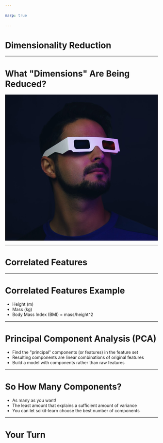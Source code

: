 ```yaml
---

marp: true

---
```


<style>
img[alt~="center"] {
  display: block;
  margin: 0 auto;
}
</style>

# Dimensionality Reduction

<!--
This lesson is about dimensionality reduction.

This class is largely focused on prediction models and algorithms. Dimensionality reduction is not a prediction algorithm, but it is a very important preprocessing algorithm. Dimensionality reduction is often performed on a dataset before building a prediction model, such as logistic regression.

-->

---

# What "Dimensions" Are Being Reduced?

![center](res/3d_glasses.png)

<!--
In this context "dimension" refers to the number of input features. So the dimensionality being reduced is the number of input features. Say we have a dataset with 100 features. This means we initially have 100 dimensions in our model. This can be unwieldy and lead to overfitting, in the same way that training on too much data and leaving none for testing can lead to overfitting.

The aim of dimensionality reduction is to reduce the number of features to just those that are most important.

Image Details:
* [3d_glasses.png](https://unsplash.com/photos/GsGs_FvQyac): Unsplash License

-->

---

# Correlated Features

<!--
Dimensionality reduction is most important when some features may be correlated. Many prediction models actually assume that features are independent or at least have low collinearity or correlation. But this is not always true! Having correlated features can lead to violations of model assumptions, which brings the validity of the entire model into question.

-->

---

# Correlated Features Example

- Height (m)
- Mass (kg)
- Body Mass Index (BMI) = mass/height^2

<!--
Let's consider this extreme example. 

Say we have a model that uses height, mass, and BMI as features. Now, BMI is entirely a derived feature from height and mass.
Having all 3 of these features means we *definitely* have correlated features. Even alone, height and mass are extremely
correlated and may lead to issues. Having all three is certainly an example of too many dimensions.

Before running the feature set through any models, we would run dimensionality reduction on these data to find just the dimensions that matter most.

-->

---

# Principal Component Analysis (PCA)

- Find the "principal" components (or features) in the feature set
- Resulting components are linear combinations of original features
- Build a model with components rather than raw features

<!--
PCA is by far the most widely used algorithm for dimensionality reduction. The goal of PCA is to identify vectors that explain the most variance in the data. These are the most important components. 

PCA works by taking the feature matrix and finding
the eigenvalues and eigenvectors of this matrix.

*(NOTE: Mentioning this will be useful to those with a linear algebra background, but it may intimidate those who haven't heard of eigenvectors. Make sure to stress that the implementation isn't that important because scikit-learn does it for you under the hood. There's no need to explain what eigenvectors do; it's sufficient to say that the eigenvalues tell you how important an "eigenvector" of features is.)

Note that the final components are not a subset of the original features, but a linear combination of features. That is how we
distinguish between a "feature" (an input feature) and a "component" (result of PCA, which is a linear combination of input
features). The results of PCA are no longer going to be physical features that were measured. This is okay, but it does make interpreting the results of a model slightly more subtle. 



-->

---

# So How Many Components?

- As many as you want!
- The least amount that explains a sufficient amount of variance
- You can let scikit-learn choose the best number of components

<!--
In general our goal is to end up with the smallest number of components that explains the most amount of variance. 

As usual, you may let scikit-learn choose the optimal number of components, unless you have a set number in mind for your use case. 

-->

---

# Your Turn

<!--
We will now turn to the lab, where we will apply PCA to a dataset on wine. Then we will build a logistic regression model. 

-->
